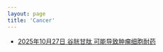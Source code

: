 ```yaml
---
layout: page 
title: 'Cancer' 
---
```


- [2025年10月27日 谷胱甘肽 可能导致肿瘤细胞耐药](/cancer/2025-10-27-glutathione.html)